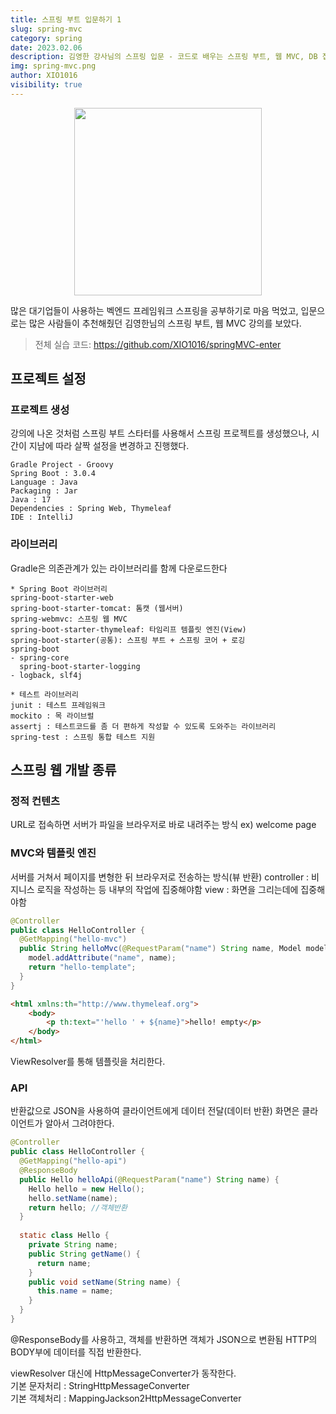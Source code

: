 ```yaml
---
title: 스프링 부트 입문하기 1
slug: spring-mvc
category: spring
date: 2023.02.06
description: 김영한 강사님의 스프링 입문 - 코드로 배우는 스프링 부트, 웹 MVC, DB 접근 기술 강의를 보며 공부하고 느낀 내용입니다.
img: spring-mvc.png
author: XIO1016
visibility: true
---
```


<p align="center">
<img src="/spring-mvc/spring-mvc.png"  width="300">
</p>

많은 대기업들이 사용하는 벡엔드 프레임워크 스프링을 공부하기로 마음 먹었고,
입문으로는 많은 사람들이 추천해줬던 김영한님의 스프링 부트, 웹 MVC 강의를 보았다.

> 전체 실습 코드: https://github.com/XIO1016/springMVC-enter

## 프로젝트 설정
### 프로젝트 생성
강의에 나온 것처럼 스프링 부트 스타터를 사용해서 스프링 프로젝트를 생성했으나, 시간이 지남에 따라 살짝 설정을 변경하고 진행했다.
````
Gradle Project - Groovy
Spring Boot : 3.0.4
Language : Java
Packaging : Jar
Java : 17
Dependencies : Spring Web, Thymeleaf
IDE : IntelliJ
````
### 라이브러리

Gradle은 의존관계가 있는 라이브러리를 함께 다운로드한다

````
* Spring Boot 라이브러리
spring-boot-starter-web
spring-boot-starter-tomcat: 톰캣 (웹서버)
spring-webmvc: 스프링 웹 MVC
spring-boot-starter-thymeleaf: 타임리프 템플릿 엔진(View)
spring-boot-starter(공통): 스프링 부트 + 스프링 코어 + 로깅
spring-boot
- spring-core
  spring-boot-starter-logging
- logback, slf4j
````
````
* 테스트 라이브러리
junit : 테스트 프레임워크
mockito : 목 라이브럴
assertj : 테스트코드를 좀 더 편하게 작성할 수 있도록 도와주는 라이브러리
spring-test : 스프링 통합 테스트 지원
````
## 스프링 웹 개발 종류

### 정적 컨텐츠

URL로 접속하면 서버가 파일을 브라우저로 바로 내려주는 방식
ex) welcome page

### MVC와 템플릿 엔진

서버를 거쳐서 페이지를 변형한 뒤 브라우저로 전송하는 방식(뷰 반환)
controller : 비지니스 로직을 작성하는 등 내부의 작업에 집중해야함
view : 화면을 그리는데에 집중해야함

````java
@Controller
public class HelloController {
  @GetMapping("hello-mvc")
  public String helloMvc(@RequestParam("name") String name, Model model) {
    model.addAttribute("name", name);
    return "hello-template";
  }
}
````
````html
<html xmlns:th="http://www.thymeleaf.org">
	<body>
		<p th:text="'hello ' + ${name}">hello! empty</p>
	</body>
</html>
````
ViewResolver를 통해 템플릿을 처리한다.
### API

반환값으로 JSON을 사용하여 클라이언트에게 데이터 전달(데이터 반환)
화면은 클라이언트가 알아서 그려야한다.

````java
@Controller
public class HelloController {
  @GetMapping("hello-api")
  @ResponseBody
  public Hello helloApi(@RequestParam("name") String name) {
    Hello hello = new Hello();
    hello.setName(name);
    return hello; //객체반환
  }
 
  static class Hello {
    private String name;
    public String getName() {
      return name;
    }
    public void setName(String name) {
      this.name = name;
    }
  }
}
````
@ResponseBody를 사용하고, 객체를 반환하면 객체가 JSON으로 변환됨
HTTP의 BODY부에 데이터를 직접 반환한다.

viewResolver 대신에 HttpMessageConverter가 동작한다.
<br />
기본 문자처리 : StringHttpMessageConverter
<br />
기본 객체처리 : MappingJackson2HttpMessageConverter
